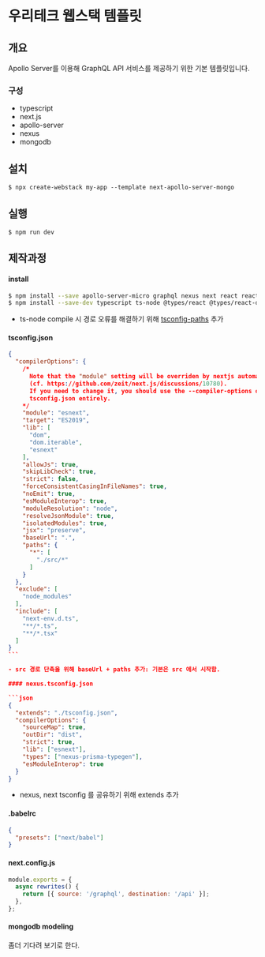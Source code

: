 # 우리테크 웹스택 템플릿

## 개요

Apollo Server를 이용해 GraphQL API 서비스를 제공하기 위한 기본 템플릿입니다.

### 구성

- typescript
- next.js
- apollo-server
- nexus
- mongodb

## 설치

```
$ npx create-webstack my-app --template next-apollo-server-mongo
```

## 실행

```
$ npm run dev
```

## 제작과정

#### install

```sh
$ npm install --save apollo-server-micro graphql nexus next react react-dom graphql-scalars mongodb
$ npm install --save-dev typescript ts-node @types/react @types/react-dom @types/node @types/mongodb tsconfig-paths
```

- ts-node compile 시 경로 오류를 해결하기 위해 [tsconfig-paths](https://github.com/dividab/tsconfig-paths) 추가

#### tsconfig.json

````json
{
  "compilerOptions": {
    /*
      Note that the "module" setting will be overriden by nextjs automatically
      (cf. https://github.com/zeit/next.js/discussions/10780).
      If you need to change it, you should use the --compiler-options or provide a separate
      tsconfig.json entirely.
    */
    "module": "esnext",
    "target": "ES2019",
    "lib": [
      "dom",
      "dom.iterable",
      "esnext"
    ],
    "allowJs": true,
    "skipLibCheck": true,
    "strict": false,
    "forceConsistentCasingInFileNames": true,
    "noEmit": true,
    "esModuleInterop": true,
    "moduleResolution": "node",
    "resolveJsonModule": true,
    "isolatedModules": true,
    "jsx": "preserve",
    "baseUrl": ".",
    "paths": {
      "*": [
        "./src/*"
      ]
    }
  },
  "exclude": [
    "node_modules"
  ],
  "include": [
    "next-env.d.ts",
    "**/*.ts",
    "**/*.tsx"
  ]
}
```

- src 경로 단축을 위해 baseUrl + paths 추가: 기본은 src 에서 시작함.

#### nexus.tsconfig.json

```json
{
  "extends": "./tsconfig.json",
  "compilerOptions": {
    "sourceMap": true,
    "outDir": "dist",
    "strict": true,
    "lib": ["esnext"],
    "types": ["nexus-prisma-typegen"],
    "esModuleInterop": true
  }
}
````

- nexus, next tsconfig 를 공유하기 위해 extends 추가

#### .babelrc

```json
{
  "presets": ["next/babel"]
}
```

#### next.config.js

```js
module.exports = {
  async rewrites() {
    return [{ source: '/graphql', destination: '/api' }];
  },
};
```

#### mongodb modeling

좀더 기다려 보기로 한다.
